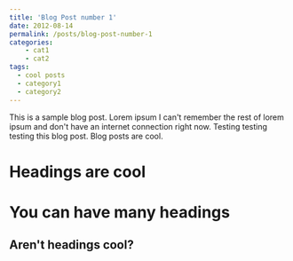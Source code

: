 ```yaml
---
title: 'Blog Post number 1'
date: 2012-08-14
permalink: /posts/blog-post-number-1
categories:
    - cat1
    - cat2
tags:
  - cool posts
  - category1
  - category2
---
```


This is a sample blog post. Lorem ipsum I can't remember the rest of lorem ipsum and don't have an internet connection right now. Testing testing testing this blog post. Blog posts are cool.

Headings are cool
======

You can have many headings
======

Aren't headings cool?
------
